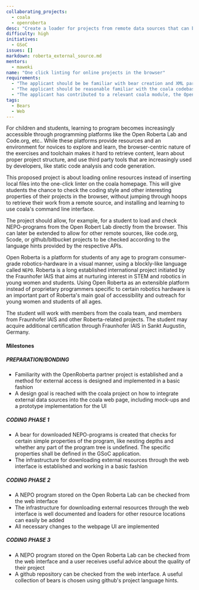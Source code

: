 ```yaml
---
collaborating_projects:
  - coala
  - openroberta
desc: "Create a loader for projects from remote data sources that can be used from the coala web page in order to provide one click linting for online projects. "
difficulty: high
initiatives:
  - GSoC
issues: []
markdown: roberta_external_source.md
mentors:
  - maweki
name: "One click linting for online projects in the browser"
requirements:
  - "The applicant should be be familiar with bear creation and XML parsing using xpath or a similar query language"
  - "The applicant should be reasonable familiar with the coala codebase and the workings of REST APIs, including authentication."
  - "The applicant has contributed to a relevant coala module, the Open Roberta platform, or both."
tags:
  - Bears
  - Web
---
```


For children and students, learning to program becomes increasingly accessible
through programming platforms like the Open Roberta Lab and Code.org, etc..
While these platforms provide resources and an environment for novices to explore
and learn, the browser-centric nature of the exercises and toolchain makes it hard to retrieve
content, learn about proper project structure, and use third party tools that
are increasingly used by developers, like static code analysis and code generation.

This proposed project is about loading online resources instead of inserting local files
into the one-click linter on the coala homepage. This will give students the chance
to check the coding style and other interesting properties of their projects in
the browser, without jumping through hoops to retrieve their work from a remote
source, and installing and learning to use coala's command line interface.

The project should allow, for example, for a student to load and check NEPO-programs from the
Open Robert Lab directly from the browser. This can later be extended to
allow for other remote sources, like code.org, 5code, or github/bitbucket projects
to be checked according to the language hints provided by the respective APIs.

Open Roberta is a platform for students of any age to program consumer-grade
robotics-hardware in a visual manner, using a blockly-like language called `NEPO`.
Roberta is a long established international project initiated by the Fraunhofer IAIS
that aims at nurturing interest in STEM and robotics in young women and students.
Using Open Roberta as an extensible platform instead of proprietary programmers
specific to certain robotics hardware is an important part of Roberta's main goal
of accessibility and outreach for young women and students of all ages.

The student will work with members from the coala team, and members from
Fraunhofer IAIS and other Roberta-related projects. The student may acquire
additional certification through Fraunhofer IAIS in Sankt Augustin, Germany.

#### Milestones

##### PREPARATION/BONDING

* Familiarity with the OpenRoberta partner project is established and a method for external access is designed and implemented in a basic fashion
* A design goal is reached with the coala project on how to integrate external data sources into the coala web page, including mock-ups and a prototype implementation for the UI

##### CODING PHASE 1

* A bear for downloaded NEPO-programs is created that checks for certain simple properties of the program, like nesting depths and whether any part of the program tree is undefined. The specific properties shall be defined in the GSoC application.
* The infrastructure for downloading external resources through the web interface is established and working in a basic fashion

##### CODING PHASE 2

* A NEPO program stored on the Open Roberta Lab can be checked from the web interface
* The infrastructure for downloading external resources through the web interface is well documented and loaders for other resource locations can easily be added
* All necessary changes to the webpage UI are implemented

##### CODING PHASE 3

* A NEPO program stored on the Open Roberta Lab can be checked from the web interface and a user receives useful advice about the quality of their project
* A github repository can be checked from the web interface. A useful collection of bears is chosen using github's project language hints.
